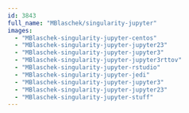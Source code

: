 ```yaml
---
id: 3843
full_name: "MBlaschek/singularity-jupyter"
images: 
  - "MBlaschek-singularity-jupyter-centos"
  - "MBlaschek-singularity-jupyter-jupyter23"
  - "MBlaschek-singularity-jupyter-jupyter3"
  - "MBlaschek-singularity-jupyter-jupyter3rttov"
  - "MBlaschek-singularity-jupyter-rstudio"
  - "MBlaschek-singularity-jupyter-jedi"
  - "MBlaschek-singularity-jupyter-jupyter3"
  - "MBlaschek-singularity-jupyter-jupyter23"
  - "MBlaschek-singularity-jupyter-stuff"
---
```

